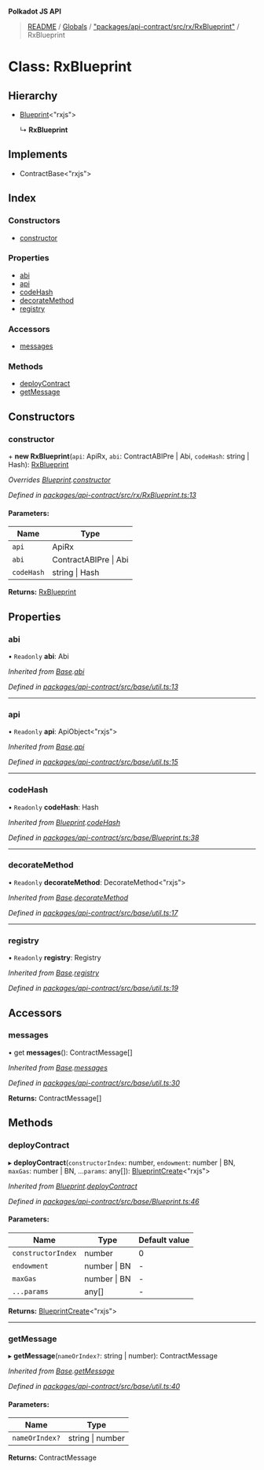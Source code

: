 **Polkadot JS API**

> [README](../README.md) / [Globals](../globals.md) / ["packages/api-contract/src/rx/RxBlueprint"](../modules/_packages_api_contract_src_rx_rxblueprint_.md) / RxBlueprint

# Class: RxBlueprint

## Hierarchy

* [Blueprint](_packages_api_contract_src_base_blueprint_.blueprint.md)\<\"rxjs\">

  ↳ **RxBlueprint**

## Implements

* ContractBase\<\"rxjs\">

## Index

### Constructors

* [constructor](_packages_api_contract_src_rx_rxblueprint_.rxblueprint.md#constructor)

### Properties

* [abi](_packages_api_contract_src_rx_rxblueprint_.rxblueprint.md#abi)
* [api](_packages_api_contract_src_rx_rxblueprint_.rxblueprint.md#api)
* [codeHash](_packages_api_contract_src_rx_rxblueprint_.rxblueprint.md#codehash)
* [decorateMethod](_packages_api_contract_src_rx_rxblueprint_.rxblueprint.md#decoratemethod)
* [registry](_packages_api_contract_src_rx_rxblueprint_.rxblueprint.md#registry)

### Accessors

* [messages](_packages_api_contract_src_rx_rxblueprint_.rxblueprint.md#messages)

### Methods

* [deployContract](_packages_api_contract_src_rx_rxblueprint_.rxblueprint.md#deploycontract)
* [getMessage](_packages_api_contract_src_rx_rxblueprint_.rxblueprint.md#getmessage)

## Constructors

### constructor

\+ **new RxBlueprint**(`api`: ApiRx, `abi`: ContractABIPre \| Abi, `codeHash`: string \| Hash): [RxBlueprint](_packages_api_contract_src_rx_rxblueprint_.rxblueprint.md)

*Overrides [Blueprint](_packages_api_contract_src_base_blueprint_.blueprint.md).[constructor](_packages_api_contract_src_base_blueprint_.blueprint.md#constructor)*

*Defined in [packages/api-contract/src/rx/RxBlueprint.ts:13](https://github.com/polkadot-js/api/blob/27c58b930/packages/api-contract/src/rx/RxBlueprint.ts#L13)*

#### Parameters:

Name | Type |
------ | ------ |
`api` | ApiRx |
`abi` | ContractABIPre \| Abi |
`codeHash` | string \| Hash |

**Returns:** [RxBlueprint](_packages_api_contract_src_rx_rxblueprint_.rxblueprint.md)

## Properties

### abi

• `Readonly` **abi**: Abi

*Inherited from [Base](_packages_api_contract_src_base_util_.base.md).[abi](_packages_api_contract_src_base_util_.base.md#abi)*

*Defined in [packages/api-contract/src/base/util.ts:13](https://github.com/polkadot-js/api/blob/27c58b930/packages/api-contract/src/base/util.ts#L13)*

___

### api

• `Readonly` **api**: ApiObject\<\"rxjs\">

*Inherited from [Base](_packages_api_contract_src_base_util_.base.md).[api](_packages_api_contract_src_base_util_.base.md#api)*

*Defined in [packages/api-contract/src/base/util.ts:15](https://github.com/polkadot-js/api/blob/27c58b930/packages/api-contract/src/base/util.ts#L15)*

___

### codeHash

• `Readonly` **codeHash**: Hash

*Inherited from [Blueprint](_packages_api_contract_src_base_blueprint_.blueprint.md).[codeHash](_packages_api_contract_src_base_blueprint_.blueprint.md#codehash)*

*Defined in [packages/api-contract/src/base/Blueprint.ts:38](https://github.com/polkadot-js/api/blob/27c58b930/packages/api-contract/src/base/Blueprint.ts#L38)*

___

### decorateMethod

• `Readonly` **decorateMethod**: DecorateMethod\<\"rxjs\">

*Inherited from [Base](_packages_api_contract_src_base_util_.base.md).[decorateMethod](_packages_api_contract_src_base_util_.base.md#decoratemethod)*

*Defined in [packages/api-contract/src/base/util.ts:17](https://github.com/polkadot-js/api/blob/27c58b930/packages/api-contract/src/base/util.ts#L17)*

___

### registry

• `Readonly` **registry**: Registry

*Inherited from [Base](_packages_api_contract_src_base_util_.base.md).[registry](_packages_api_contract_src_base_util_.base.md#registry)*

*Defined in [packages/api-contract/src/base/util.ts:19](https://github.com/polkadot-js/api/blob/27c58b930/packages/api-contract/src/base/util.ts#L19)*

## Accessors

### messages

• get **messages**(): ContractMessage[]

*Inherited from [Base](_packages_api_contract_src_base_util_.base.md).[messages](_packages_api_contract_src_base_util_.base.md#messages)*

*Defined in [packages/api-contract/src/base/util.ts:30](https://github.com/polkadot-js/api/blob/27c58b930/packages/api-contract/src/base/util.ts#L30)*

**Returns:** ContractMessage[]

## Methods

### deployContract

▸ **deployContract**(`constructorIndex`: number, `endowment`: number \| BN, `maxGas`: number \| BN, ...`params`: any[]): [BlueprintCreate](../interfaces/_packages_api_contract_src_base_blueprint_.blueprintcreate.md)\<\"rxjs\">

*Inherited from [Blueprint](_packages_api_contract_src_base_blueprint_.blueprint.md).[deployContract](_packages_api_contract_src_base_blueprint_.blueprint.md#deploycontract)*

*Defined in [packages/api-contract/src/base/Blueprint.ts:46](https://github.com/polkadot-js/api/blob/27c58b930/packages/api-contract/src/base/Blueprint.ts#L46)*

#### Parameters:

Name | Type | Default value |
------ | ------ | ------ |
`constructorIndex` | number | 0 |
`endowment` | number \| BN | - |
`maxGas` | number \| BN | - |
`...params` | any[] | - |

**Returns:** [BlueprintCreate](../interfaces/_packages_api_contract_src_base_blueprint_.blueprintcreate.md)\<\"rxjs\">

___

### getMessage

▸ **getMessage**(`nameOrIndex?`: string \| number): ContractMessage

*Inherited from [Base](_packages_api_contract_src_base_util_.base.md).[getMessage](_packages_api_contract_src_base_util_.base.md#getmessage)*

*Defined in [packages/api-contract/src/base/util.ts:40](https://github.com/polkadot-js/api/blob/27c58b930/packages/api-contract/src/base/util.ts#L40)*

#### Parameters:

Name | Type |
------ | ------ |
`nameOrIndex?` | string \| number |

**Returns:** ContractMessage
